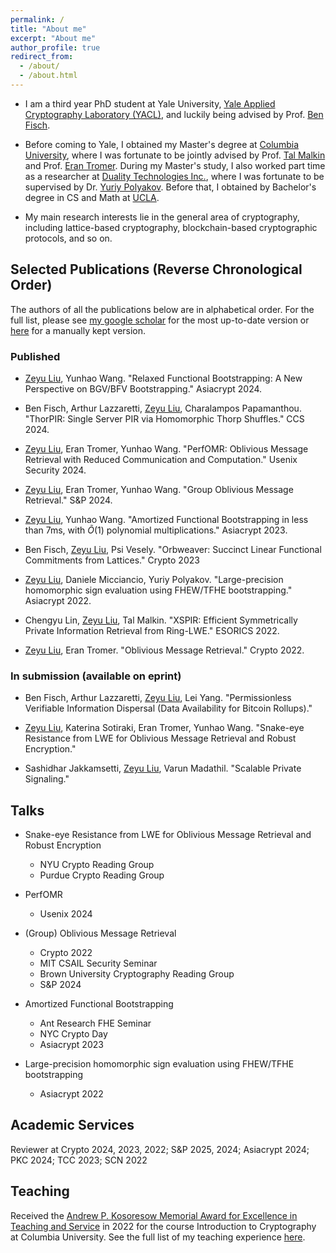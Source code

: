 ```yaml
---
permalink: /
title: "About me"
excerpt: "About me"
author_profile: true
redirect_from: 
  - /about/
  - /about.html
---
```


- I am a third year PhD student at Yale University, [Yale Applied Cryptography Laboratory (YACL)](http://yacl.cs.yale.edu/), and luckily being advised by Prof. [Ben Fisch](https://sites.google.com/site/benafisch).

- Before coming to Yale, I obtained my Master's degree at [Columbia University](https://www.columbia.edu/), where I was fortunate to be jointly advised by Prof. [Tal Malkin](http://www.cs.columbia.edu/~tal/) and Prof. [Eran Tromer](https://www.tau.ac.il/~tromer/). During my Master's study, I also worked part time as a researcher at [Duality Technologies Inc.](https://dualitytech.com/), where I was fortunate to be supervised by Dr. [Yuriy Polyakov](https://ypolyakov.gitlab.io/). Before that, I obtained by Bachelor's degree in CS and Math at [UCLA](https://www.ucla.edu/).

- My main research interests lie in the general area of cryptography, including lattice-based cryptography, blockchain-based cryptographic protocols, and so on.

## Selected Publications (Reverse Chronological Order)
The authors of all the publications below are in alphabetical order. For the full list, please see [my google scholar](https://scholar.google.com/citations?user=hb3VtFUAAAAJ) for the most up-to-date version or [here](https://zeyuthomasliu.github.io/publications/) for a manually kept version.

### Published

- <u>Zeyu Liu</u>, Yunhao Wang. "Relaxed Functional Bootstrapping: A New Perspective on BGV/BFV Bootstrapping." Asiacrypt 2024.

- Ben Fisch, Arthur Lazzaretti, <u>Zeyu Liu</u>, Charalampos Papamanthou. "ThorPIR: Single Server PIR via Homomorphic Thorp Shuffles." CCS 2024.

- <u>Zeyu Liu</u>, Eran Tromer, Yunhao Wang. "PerfOMR: Oblivious Message Retrieval with Reduced Communication and Computation." Usenix Security 2024.

- <u>Zeyu Liu</u>, Eran Tromer, Yunhao Wang. "Group Oblivious Message Retrieval." S&P 2024.

- <u>Zeyu Liu</u>, Yunhao Wang. "Amortized Functional Bootstrapping in less than 7ms, with  $\tilde{O}(1)$ polynomial multiplications." Asiacrypt 2023.

- Ben Fisch, <u>Zeyu Liu</u>, Psi Vesely. "Orbweaver: Succinct Linear Functional Commitments from Lattices." Crypto 2023

- <u>Zeyu Liu</u>, Daniele Micciancio, Yuriy Polyakov. "Large-precision homomorphic sign evaluation using FHEW/TFHE bootstrapping." Asiacrypt 2022.

- Chengyu Lin, <u>Zeyu Liu</u>, Tal Malkin. "XSPIR: Efficient Symmetrically Private Information Retrieval from Ring-LWE." ESORICS 2022.

- <u>Zeyu Liu</u>, Eran Tromer. "Oblivious Message Retrieval." Crypto 2022. 

### In submission (available on eprint)

- Ben Fisch, Arthur Lazzaretti, <u>Zeyu Liu</u>, Lei Yang. "Permissionless Verifiable Information Dispersal (Data Availability for Bitcoin Rollups)."

- <u>Zeyu Liu</u>, Katerina Sotiraki, Eran Tromer, Yunhao Wang. "Snake-eye Resistance from LWE for Oblivious Message Retrieval and Robust Encryption."

- Sashidhar Jakkamsetti, <u>Zeyu Liu</u>, Varun Madathil. "Scalable Private Signaling."

## Talks

- Snake-eye Resistance from LWE for Oblivious Message Retrieval and Robust Encryption
  - NYU Crypto Reading Group
  - Purdue Crypto Reading Group

- PerfOMR
  - Usenix 2024

- (Group) Oblivious Message Retrieval
  - Crypto 2022
  - MIT CSAIL Security Seminar
  - Brown University Cryptography Reading Group
  - S&P 2024

- Amortized Functional Bootstrapping
  - Ant Research FHE Seminar
  - NYC Crypto Day
  - Asiacrypt 2023

- Large-precision homomorphic sign evaluation using FHEW/TFHE bootstrapping
  - Asiacrypt 2022

## Academic Services
Reviewer at Crypto 2024, 2023, 2022; S&P 2025, 2024; Asiacrypt 2024; PKC 2024; TCC 2023; SCN 2022

## Teaching
Received the [Andrew P. Kosoresow Memorial Award for Excellence in Teaching and Service](https://www.cs.columbia.edu/2017/top-students-in-computer-science-receive-awards/) in 2022 for the course Introduction to Cryptography at Columbia University.
See the full list of my teaching experience [here](https://zeyuthomasliu.github.io/teaching/).